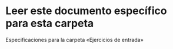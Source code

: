 # Leer este documento específico para esta carpeta
Especificaciones para la carpeta «Ejercicios de entrada»
